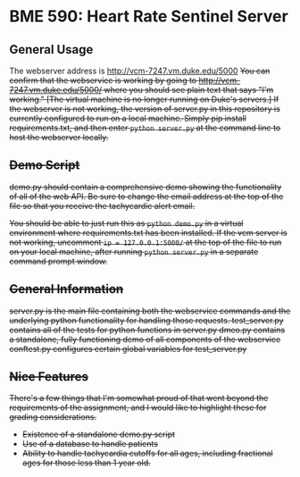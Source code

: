 # BME 590: Heart Rate Sentinel Server

## General Usage
The webserver address is http://vcm-7247.vm.duke.edu/5000
<s>You can confirm that the webservice is working by going to http://vcm-7247.vm.duke.edu/5000/ where you should see plain text that says "I'm working."<s> [The virtual machine is no longer running on Duke's servers.]
If the webserver is not working, the version of server.py in this repository is currently configured to run on a local machine. Simply pip install requirements.txt, and then enter `python server.py` at the command line to host the webserver locally. 

## Demo Script
demo.py should contain a comprehensive demo showing the functionality of all of the web API.
Be sure to change the email address at the top of the file so that you receive the tachycardic alert email.

You should be able to just run this as `python demo.py` in a virtual environment where requirements.txt has been installed.
If the vcm server is not working, uncomment `ip = 127.0.0.1:5000/` at the top of the file to run on your local machine, after running `python server.py` in a separate command prompt window.

## General Information
server.py is the main file containing both the webservice commands and the underlying python functionality for handling those requests.
test_server.py contains all of the tests for python functions in server.py
dmeo.py contains a standalone, fully functioning demo of all components of the webservice 
conftest.py configures certain global variables for test_server.py

## Nice Features
There's a few things that I'm somewhat proud of that went beyond the requirements of the assignment, and I would like to highlight these for grading considerations.

* Existence of a standalone demo.py script
* Use of a database to handle patients
* Ability to handle tachycardia cutoffs for all ages, including fractional ages for those less than 1 year old.
